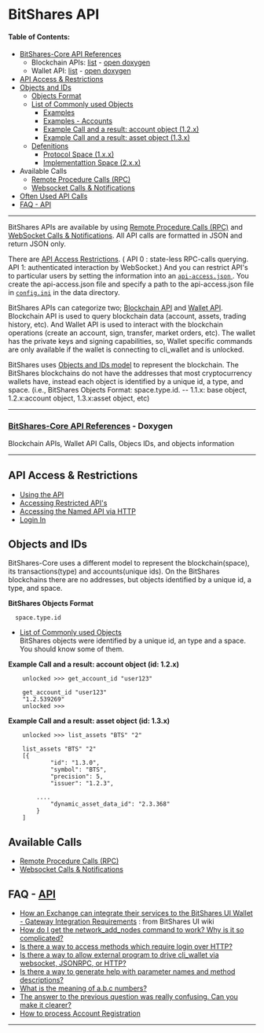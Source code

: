 # BitShares API

#### Table of Contents: 
- [BitShares-Core API References](../api/API_references.md#bitshares-core-api-references---doxygen-documentation-quick-links)
  - Blockchain APIs: [list](../api/API_references.md#bitshares-core-api-references---doxygen-documentation-quick-links) - [open doxygen](https://bitshares.org/doxygen/namespacegraphene_1_1app.html) 
  - Wallet API: [list](../api/API_references.md#bitshares-core-api-references---doxygen-documentation-quick-links) - [open doxygen](https://bitshares.org/doxygen/classgraphene_1_1wallet_1_1wallet__api.html) 
- [API Access & Restrictions](../api/api_restrictions.md#api-access-and-restrictions)
- [Objects and IDs](../api/object_ids.md#objects-and-ids)  
  - [Objects Format](../api/object_ids.md#bitshares-objects-format)
  - [List of Commonly used Objects](../api/object_ids.md#list-of-commonly-used-objects)
    - [Examples](../api/object_ids.md#examples)
    - [Examples - Accounts](../api/object_ids.md#examples---accounts)
    - [Example Call and a result: account object (1.2.x)](../api/object_ids.md#example-call-and-a-result-account-object-id-12x)
    - [Example Call and a result: asset object (1.3.x) ](../api/object_ids.md#example-call-and-a-result-asset-object-id-13x)
  - [Defenitions](../api/object_ids.md#definitions)
    - [Protocol Space (1.x.x)](../api/object_ids.md#protocol-space-1xx)
    - [Implementattion Space (2.x.x)](../api/object_ids.md#implementattion-space-2xx)
- Available Calls
  - [Remote Procedure Calls (RPC)](../api/rpc.md#remote-procedure-calls)
  - [Websocket Calls & Notifications](../api/websocket_calls_notifications.md#websocket-calls-notifications)
- [Often Used API Calls](../api/often_used_call.md#often-used-api-calls)
- [FAQ - API](../tutorials/FAQ.md#apis)

***

BitShares APIs are available by using [Remote Procedure Calls (RPC)](../api/rpc.md#remote-procedure-calls) and [WebSocket Calls & Notifications](../api/websocket_calls_notifications.md#websocket-calls-notifications).  All API calls are formatted in JSON and return JSON only.

There are [API Access Restrictions](../api/api_restrictions.md#api-access-and-restrictions). ( API 0 : state-less RPC-calls querying.  API 1: authenticated interaction by WebSocket.)  And you can restrict API's to particular users by setting the information into an [`api-access.json` ](../api/api_restrictions.md#accessing-restricted-apis).  You create the api-access.json file and specify a path to the api-access.json file in [`config.ini`](../nodes_full_witness/full_nodes.md#configuration) in the data directory. 

BitShares APIs can categorize two; [Blockchain API](https://bitshares.org/doxygen/namespacegraphene_1_1app.html) and [Wallet API](https://bitshares.org/doxygen/classgraphene_1_1wallet_1_1wallet__api.html). Blockchain API is used to query blockchain data  (account, assets, trading history, etc).  And Wallet API is used to interact with the blockchain operations (create an account, sign, transfer, market orders, etc). The wallet has the private keys and signing capabilities, so, Wallet specific commands are only available if the wallet is connecting to cli_wallet and is unlocked. 

BitShares uses [Objects and IDs model](../api/object_ids.md#objects-and-ids) to represent the blockchain. The BitShares blockchains do not have the addresses that most cryptocurrency wallets have, instead each object is identified by a unique id, a type, and space. (i.e., BitShares Objects Format: space.type.id.  -- 1.1.x: base object, 1.2.x:account object, 1.3.x:asset object, etc)  

***

### [BitShares-Core API References](../api/API_references.md#bitshares-core-api-references---doxygen-documentation) - Doxygen 
Blockchain APIs, Wallet API Calls, Objecs IDs, and objects information
***

## API Access & Restrictions
   - [Using the API](../api/api_restrictions.md#using-the-api)
   - [Accessing Restricted API's ](../api/api_restrictions.md#accessing-restricted-apis)
   - [Accessing the Named API via HTTP](../api/api_restrictions.md#accessing-the-named-api-via-http)
   - [Login In](../api/api_restrictions.md#login-in)

## Objects and IDs
BitShares-Core uses a different model to represent the blockchain(space), its transactions(type) and accounts(unique ids). On the BitShares blockchains there are no addresses, but objects identified by a unique id, a type, and space.

**BitShares Objects Format**

      space.type.id

- [List of Commonly used Objects](../api/object_ids.md#objects-and-ids)   
BitShares objects were identified by a unique id, an type and a space. You should know some of them.
   
   
**Example Call and a result: account object (id: 1.2.x)**

		unlocked >>> get_account_id "user123"
		
		get_account_id "user123"
		"1.2.539269"
		unlocked >>>


**Example Call and a result: asset object (id: 1.3.x)**

		unlocked >>> list_assets "BTS" "2"
		
		list_assets "BTS" "2"
		[{
				"id": "1.3.0",
				"symbol": "BTS",
				"precision": 5,
				"issuer": "1.2.3",

			....
				"dynamic_asset_data_id": "2.3.368"
			}
		]		


## Available Calls   
- [Remote Procedure Calls (RPC)](../api/rpc.md#remote-procedure-calls)
- [Websocket Calls & Notifications](../api/websocket_calls_notifications.md#websocket-calls-notifications)



## FAQ - [API](../tutorials/FAQ.md#apis)
 - [How an Exchange can integrate their services to the BitShares UI Wallet - Gateway Integration Requirements](https://github.com/bitshares/bitshares-ui/wiki/Gateway-Integration-Requirements) : from BitShares UI wiki
 - [How do I get the network_add_nodes command to work? Why is it so complicated?](../tutorials/FAQ.md#q-how-do-i-get-the-network_add_nodes-command-to-work-why-is-it-so-complicated)
 - [Is there a way to access methods which require login over HTTP?](../tutorials/FAQ.md#q-is-there-a-way-to-access-methods-which-require-login-over-http)
 - [Is there a way to allow external program to drive cli_wallet via websocket, JSONRPC, or HTTP?](../tutorials/FAQ.md#q-is-there-a-way-to-allow-external-program-to-drive-cli_wallet-via-websocket-jsonrpc-or-http)
 - [Is there a way to generate help with parameter names and method descriptions?](../tutorials/FAQ.md#q-is-there-a-way-to-generate-help-with-parameter-names-and-method-descriptions)
 - [What is the meaning of a.b.c numbers?](../tutorials/FAQ.md#q-what-is-the-meaning-of-abc-numbers)
 - [The answer to the previous question was really confusing. Can you make it clearer?](../tutorials/FAQ.md#q-the-answer-to-the-previous-question-was-really-confusing-can-you-make-it-clearer)
 - [How to process Account Registration](../accounts/account_registration.md#account-registration)



***

